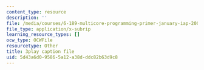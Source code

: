 ```yaml
---
content_type: resource
description: ''
file: /media/courses/6-189-multicore-programming-primer-january-iap-2007/5d43a6d095865a12a38dddc82b63d9c8_UJji2L8XFZQ.vtt
file_type: application/x-subrip
learning_resource_types: []
ocw_type: OCWFile
resourcetype: Other
title: 3play caption file
uid: 5d43a6d0-9586-5a12-a38d-ddc82b63d9c8
---
```

